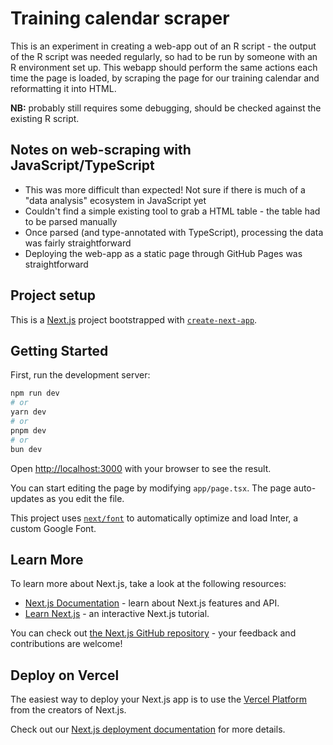 # Training calendar scraper

This is an experiment in creating a web-app out of an R script - the output of the R script was
needed regularly, so had to be run by someone with an R environment set up. This webapp
should perform the same actions each time the page is loaded, by scraping the page
for our training calendar and reformatting it into HTML.

**NB:** probably still requires some debugging, should be checked against the existing R script.

## Notes on web-scraping with JavaScript/TypeScript

* This was more difficult than expected! Not sure if there is much of a "data analysis" ecosystem
  in JavaScript yet
* Couldn't find a simple existing tool to grab a HTML table - the table had to be parsed manually
* Once parsed (and type-annotated with TypeScript), processing the data was fairly straightforward
* Deploying the web-app as a static page through GitHub Pages was straightforward

## Project setup

This is a [Next.js](https://nextjs.org/) project bootstrapped with [`create-next-app`](https://github.com/vercel/next.js/tree/canary/packages/create-next-app).

## Getting Started

First, run the development server:

```bash
npm run dev
# or
yarn dev
# or
pnpm dev
# or
bun dev
```

Open [http://localhost:3000](http://localhost:3000) with your browser to see the result.

You can start editing the page by modifying `app/page.tsx`. The page auto-updates as you edit the file.

This project uses [`next/font`](https://nextjs.org/docs/basic-features/font-optimization) to automatically optimize and load Inter, a custom Google Font.

## Learn More

To learn more about Next.js, take a look at the following resources:

- [Next.js Documentation](https://nextjs.org/docs) - learn about Next.js features and API.
- [Learn Next.js](https://nextjs.org/learn) - an interactive Next.js tutorial.

You can check out [the Next.js GitHub repository](https://github.com/vercel/next.js/) - your feedback and contributions are welcome!

## Deploy on Vercel

The easiest way to deploy your Next.js app is to use the [Vercel Platform](https://vercel.com/new?utm_medium=default-template&filter=next.js&utm_source=create-next-app&utm_campaign=create-next-app-readme) from the creators of Next.js.

Check out our [Next.js deployment documentation](https://nextjs.org/docs/deployment) for more details.
